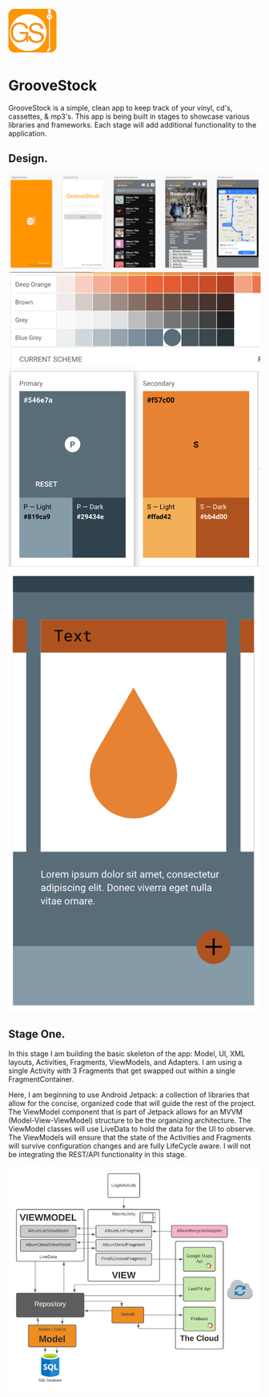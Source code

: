 ![groovestock applogo](images/groovestock_applogo.png)
# GrooveStock
GrooveStock is a simple, clean app to keep track of your vinyl, cd's, cassettes, & mp3's. This app is being built in stages to showcase various libraries and frameworks. Each stage will add additional functionality to the application.

## Design.
![groovestock wireframe](images/groovestock_wireframe.png)
![groovestock material themes](images/groovestock_materialthemes.png) ![groovestock_color demo](images/groovestock_materialdemo.png)

## Stage One.
In this stage I am building the basic skeleton of the app: Model, UI, XML layouts, Activities, Fragments, ViewModels, and Adapters. I am using a single Activity with 3 Fragments that get swapped out within a single FragmentContainer. 

Here, I am beginning to use Android Jetpack: a collection of libraries that allow for the concise, organized code that will guide the rest of the project. The ViewModel component that is part of Jetpack allows for an MVVM (Model-View-ViewModel) structure to be the organizing architecture. The ViewModel classes will use LiveData to hold the data for the UI to observe. The ViewModels will ensure that the state of the Activities and Fragments will survive configuration changes and are fully LifeCycle aware. I will not be integrating the REST/API functionality in this stage. 

![groovestock architecture](images/groovestock_architecture.png)


